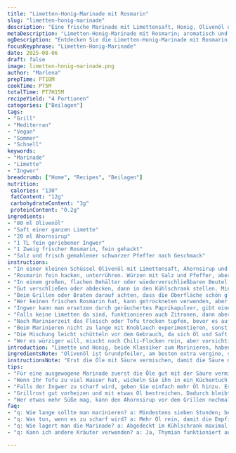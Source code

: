 ```yaml
---
title: "Limetten-Honig-Marinade mit Rosmarin"
slug: "limetten-honig-marinade"
description: "Eine frische Marinade mit Limettensaft, Honig, Olivenöl und Rosmarin. Ersetzt den üblichen Knoblauch durch Ingwer für eine subtile Schärfe. Die Mengen sind leicht verändert, um Balance zwischen Säure und Süße zu erreichen. Statt Hühnchen passt sie auch gut zu festem Tofu oder gegrilltem Gemüse. Mindestens sieben Stunden marinieren, um die Aromen gut ziehen zu lassen. Perfekt für den Grill oder die Pfanne. Aromatisch, leicht süßlich und mit einem Hauch von Kräutern. Veganfreundliche Alternativen und Tipps fürs Timing inklusive. Dabei auf die Farbe und Textur achten statt auf strikte Zeiten."
metaDescription: "Limetten-Honig-Marinade mit Rosmarin; aromatisch und frisch, perfekt für Grill und Pfanne; ideal für Tofu, Gemüse oder Fleisch."
ogDescription: "Entdecken Sie die Limetten-Honig-Marinade mit Rosmarin; subtile Schärfe durch Ingwer; ideal für den Grill, vielseitig einsetzbar."
focusKeyphrase: "Limetten-Honig-Marinade"
date: 2025-08-06
draft: false
image: limetten-honig-marinade.png
author: "Marlena"
prepTime: PT10M
cookTime: PT5M
totalTime: PT7H15M
recipeYield: "4 Portionen"
categories: ["Beilagen"]
tags:
- "Grill"
- "Mediterran"
- "Vegan"
- "Sommer"
- "Schnell"
keywords:
- "Marinade"
- "Limette"
- "Ingwer"
breadcrumb: ["Home", "Recipes", "Beilagen"]
nutrition: 
 calories: "130"
 fatContent: "12g"
 carbohydrateContent: "3g"
 proteinContent: "0.2g"
ingredients:
- "80 ml Olivenöl"
- "Saft einer ganzen Limette"
- "20 ml Ahornsirup"
- "1 TL fein geriebener Ingwer"
- "1 Zweig frischer Rosmarin, fein gehackt"
- "Salz und frisch gemahlener schwarzer Pfeffer nach Geschmack"
instructions:
- "In einer kleinen Schüssel Olivenöl mit Limettensaft, Ahornsirup und geriebenem Ingwer verquirlen."
- "Rosmarin fein hacken, unterrühren. Würzen mit Salz und Pfeffer, aber vorsichtig – die Marinade soll harmonisch bleiben, nicht zu scharf."
- "In einem großen, flachen Behälter oder wiederverschließbaren Beutel die Marinade geben, dann Tofu, Gemüse oder Fleisch darin wenden."
- "Gut verschließen oder abdecken, dann in den Kühlschrank stellen. Mindestens 7 Stunden ziehen lassen; besser über Nacht."
- "Beim Grillen oder Braten darauf achten, dass die Oberfläche schön glänzt und die Farbe leicht karamellisiert. Honig karamellisiert schneller, deshalb Hitze mäßig wählen."
- "Wer keinen frischen Rosmarin hat, kann getrockneten verwenden, aber deutlich weniger, da er konzentrierter ist."
- "Ingwer kann man ersetzen durch geräuchertes Paprikapulver, gibt eine andere Tiefe und rauchige Note."
- "Falls keine Limetten da sind, funktionieren auch Zitronen, dann aber auf mehr Süße achten."
- "Nach Marinierzeit das Fleisch oder Tofu trocken tupfen, bevor es auf den Grill kommt; sonst spritzt es und karamellisiert ungleichmäßig."
- "Beim Marinieren nicht zu lange mit Knoblauch experimentieren, sonst wird es zu intensiv und bitter."
- "Die Mischung leicht schütteln vor dem Gebrauch, da sich Öl und Saft trennen können."
- "Wer es würziger will, mischt noch Chili-Flocken rein, aber vorsichtig – schnell übernimmt die Schärfe."
introduction: "Limette und Honig, beide Klassiker zum Marinieren, haben hier eine kleine, aber entscheidende Veränderung erfahren. Ingwer statt Knoblauch bringt Würze ohne Dominanz, dazu kommt das frische Grün vom Rosmarin. Ein bisschen mehr Öl und Ahornsirup sorgen für eine runde Süße, nicht zu aufdringlich. Manchmal verlasse ich mich zu sehr auf fixe Zeiten beim Marinieren – besser ist es, das Produkt auf Textur zu prüfen. Die Marinade funktioniert mit allen Sorten von Protein, auch mit vegetarischen Alternativen. Ich war überrascht, wie der Ingwer die Schärfe kontrolliert verbessert und nicht wie Knoblauch manchmal ausufert. Die abgestimmte Balance von Säure, Süße und Kräutern macht sie zu einer vielseitigen Basis, die für unterschiedliche Küchenanwendungen offen ist. Wenn die Oberfläche beim Grillen leicht blubbert und karamellisiert, weiß ich, dass die Süße gut eingezogen ist und es ordentlich Geschmack hat."
ingredientsNote: "Olivenöl ist Grundpfeiler, am besten extra vergine, schmeckt merklich besser als normale Salatöle. Limettensaft frisch gepresst – keine Konserve, die bringt eine ganz andere Säure. Ahornsirup ist ein guter Honigersatz, weil er nicht dominant süß ist und fast keinen Eigengeschmack mitbringt; Honig kann aber gerne verwendet werden, wer keine Allergien hat. Ingwer frisch sollte fein gerieben sein, dann verteilt sich die Schärfe besser, statt stückweise zu sein. Rosmarin frisch statt getrocknet bringt mehr Aroma, aber bei letzterem die Menge stark reduzieren. Salz und Pfeffer je nach Geschmack, aber lieber erst am Ende nachwürzen, damit die Säure durchkommt. Falls keine Limetten da sind, Zitronen nehmen und süßer marinieren. Für vegane Variante Tofu fest nehmen, drücken vor der Marinade – sonst saugt er zu viel Öl, wird matschig."
instructionsNote: "Erst die Öle mit Säure vermischen, damit die Säure nicht direkt mit Gewürzen in Kontakt kommt und bitter wird. Die Marinade gut vermengen, die Verteilung ist entscheidend für gleichmäßigen Geschmack. Beim Eintauchen von Fleisch oder Gemüse darauf achten, dass alles bedeckt ist. Luft rausdrücken aus dem Beutel, sonst oxidiert das Produkt schneller. Kühlschranktemp ist wichtig, zu warm macht es anfällig für Keime, zu kalt verlangsamt das Ziehen. Marinierzeit je nach Fleisch, bei Tofu oder Gemüse lieber länger, da wenig Eigengeschmack. Beim Grillen auf Anzeichen wie Karamellisierung, Bläschen und goldbraune Farbe achten. Baumwolltücher zum Abtupfen der Marinade helfen Fettspritzern bei der Hitze vorzubeugen. Nicht zu früh wenden, sonst reisst die Oberfläche auf. Sollte die Marinade zu scharf sein, leichtes Karamellisieren auf der heißen Pfanne mildert die Schärfe. Marinadenreste nach Gebrauch wegschütten, nicht noch mal verwenden – hygienisch riskant und Geschmackseinbußen."
tips:
- "Für eine ausgewogene Marinade zuerst die Öle gut mit der Säure vermischen. Keine direkte Kontakt mit Gewürzen, um Bitterkeit zu vermeiden. Passt auf die Verteilung."
- "Wenn Ihr Tofu zu viel Wasser hat, wickeln Sie ihn in ein Küchentuch. Drücken Sie ihn für 30 Minuten. Damit bleibt die Marinade besser haften. Klare Textur."
- "Falls der Ingwer zu scharf wird, geben Sie einfach mehr Öl hinzu. Es mildert die Schärfe. Achten Sie darauf, beim Mischen sanft vorzugehen. Geschmack bleibt."
- "Grillrost gut vorheizen und mit etwas Öl bestreichen. Dadurch bleibt die Marinade nicht kleben. Karamellisierung bei mittlerer Hitze beobachten. Wenden Sie vorsichtig."
- "Wer etwas mehr Süße mag, kann den Ahornsirup vor dem Grillen nochmals auftragen. Aber Vorsicht, wird schnell dunkel. Kontrolle beim Grillen wichtig."
faq:
- "q: Wie lange sollte man marinieren? a: Mindestens sieben Stunden; besser über Nacht. Je nach Protein kann länger helfen, Tofu oder Gemüse nehmen mehr Zeit."
- "q: Was tun, wenn es zu scharf wird? a: Mehr Öl rein, damit die Empfindlichkeit ausgleicht. Bitte vorsichtig bei der Dosierung. Alternativen sind weniger Ingwer oder mehr Süße."
- "q: Wie lagert man die Marinade? a: Abgedeckt im Kühlschrank maximal drei Tage; nicht wiederverwenden nach Kontakt mit rohem Fleisch. Hygiene ist wichtig."
- "q: Kann ich andere Kräuter verwenden? a: Ja, Thymian funktioniert auch gut. Frischer Geschmack. Aber stark dosiert werden; getrocknete Kräuter. Achten auf Aromastärke."

---
```

